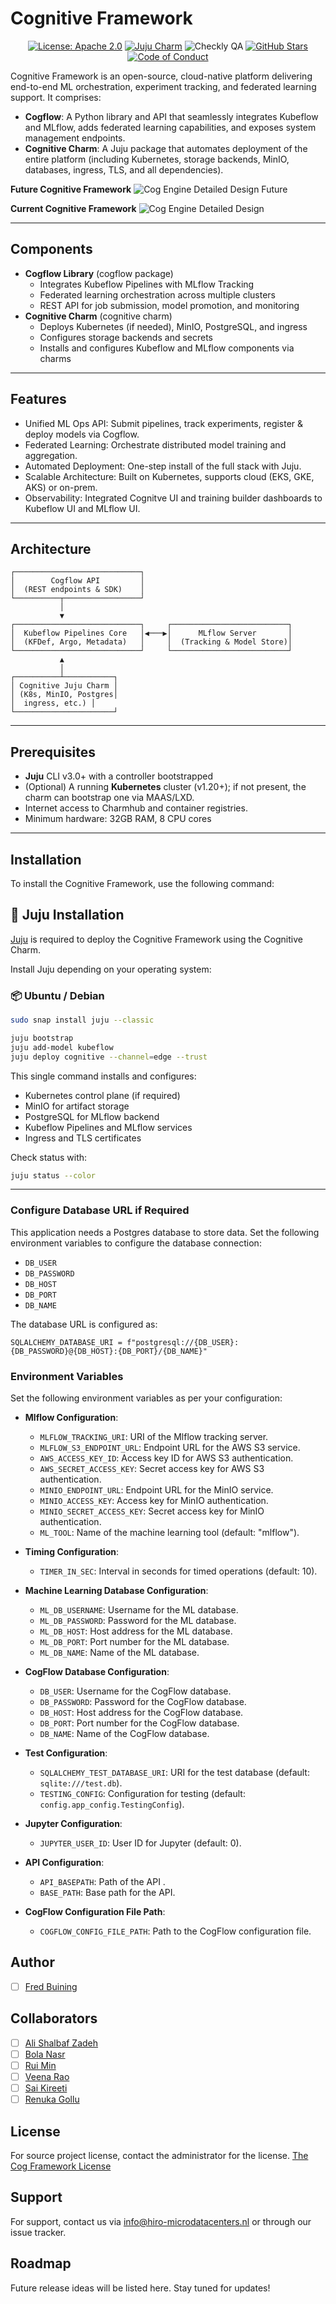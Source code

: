 # Cognitive Framework



<p align="center">
  <a href="LICENSE"><img src="https://img.shields.io/badge/license-Apache%202.0-blue.svg" alt="License: Apache 2.0"></a>
  <a href="https://charmhub.io/cognitive"><img src="https://img.shields.io/badge/charm–store-cognitive-blue.svg" alt="Juju Charm"></a>
  <img src="https://api.checklyhq.com/v1/badges/groups/1120718?style=flat&theme=default" alt="Checkly QA">
  <a href="https://github.com/HIRO-MicroDataCenters-BV/Cognitive-Framework/stargazers"><img src="https://img.shields.io/github/stars/HIRO-MicroDataCenters-BV/Cognitive-Framework" alt="GitHub Stars"></a>
  <a href="https://contributor-covenant.org/version/1/4/code-of-conduct/"><img src="https://img.shields.io/badge/Contributor%20Covenant-1.4-purple" alt="Code of Conduct"></a>
</p>

Cognitive Framework is an open-source, cloud-native platform delivering end-to-end ML orchestration, experiment tracking, and federated learning support. It comprises:

- **Cogflow**: A Python library and API that seamlessly integrates Kubeflow and MLflow, adds federated learning capabilities, and exposes system management endpoints.
- **Cognitive Charm**: A Juju package that automates deployment of the entire platform (including Kubernetes, storage backends, MinIO, databases, ingress, TLS, and all dependencies).

**Future Cognitive Framework**
![Cog Engine Detailed Design Future](app/static/img/CF_future.jpg?raw=true "Cog framework detailed design Future")

**Current Cognitive Framework**
![Cog Engine Detailed Design](app/static/img/cf_services.png?raw=true "Cog framework detailed design")

---

## Components

- **Cogflow Library** (cogflow package)  
  - Integrates Kubeflow Pipelines with MLflow Tracking  
  - Federated learning orchestration across multiple clusters  
  - REST API for job submission, model promotion, and monitoring  
- **Cognitive Charm** (cognitive charm)  
  - Deploys Kubernetes (if needed), MinIO, PostgreSQL, and ingress  
  - Configures storage backends and secrets  
  - Installs and configures Kubeflow and MLflow components via charms  

---

## Features

- Unified ML Ops API: Submit pipelines, track experiments, register & deploy models via Cogflow.  
- Federated Learning: Orchestrate distributed model training and aggregation.  
- Automated Deployment: One-step install of the full stack with Juju.  
- Scalable Architecture: Built on Kubernetes, supports cloud (EKS, GKE, AKS) or on-prem.  
- Observability: Integrated Cognitve UI  and training builder dashboards to Kubeflow UI and MLflow UI.  

---

## Architecture

```
┌────────────────────────────┐
│        Cogflow API         │
│  (REST endpoints & SDK)    │
└──────────┬─────────────────┘
           │
           ▼
┌────────────────────────────┐     ┌──────────────────────────┐
│  Kubeflow Pipelines Core   │◀───▶│      MLflow Server       │
│  (KFDef, Argo, Metadata)   │     │  (Tracking & Model Store)│
└────────────────────────────┘     └──────────────────────────┘
           ▲
           │
┌──────────┴───────────┐
│ Cognitive Juju Charm │
│ (K8s, MinIO, Postgres│
│  ingress, etc.) │
└──────────────────────┘
```

---

## Prerequisites

- **Juju** CLI v3.0+ with a controller bootstrapped  
- (Optional) A running **Kubernetes** cluster (v1.20+); if not present, the charm can bootstrap one via MAAS/LXD.  
- Internet access to Charmhub and container registries.  
- Minimum hardware: 32GB RAM, 8 CPU cores
---

## Installation

To install the Cognitive Framework, use the following command:
## 🧰 Juju Installation

[Juju](https://juju.is) is required to deploy the Cognitive Framework using the Cognitive Charm.

Install Juju depending on your operating system:

### 📦 Ubuntu / Debian

```bash
sudo snap install juju --classic
```

```bash
juju bootstrap
juju add-model kubeflow
juju deploy cognitive --channel=edge --trust
```  

This single command installs and configures:  
- Kubernetes control plane (if required)  
- MinIO for artifact storage  
- PostgreSQL for MLflow backend  
- Kubeflow Pipelines and MLflow services  
- Ingress and TLS certificates  

Check status with:

```bash
juju status --color
```

---

### Configure Database URL if Required

This application needs a Postgres database to store data. Set the following environment variables to configure the
database connection:

- `DB_USER`
- `DB_PASSWORD`
- `DB_HOST`
- `DB_PORT`
- `DB_NAME`

The database URL is configured as:

```
SQLALCHEMY_DATABASE_URI = f"postgresql://{DB_USER}:{DB_PASSWORD}@{DB_HOST}:{DB_PORT}/{DB_NAME}"
```

### Environment Variables

Set the following environment variables as per your configuration:

- **Mlflow Configuration**:
    - `MLFLOW_TRACKING_URI`: URI of the Mlflow tracking server.
    - `MLFLOW_S3_ENDPOINT_URL`: Endpoint URL for the AWS S3 service.
    - `AWS_ACCESS_KEY_ID`: Access key ID for AWS S3 authentication.
    - `AWS_SECRET_ACCESS_KEY`: Secret access key for AWS S3 authentication.
    - `MINIO_ENDPOINT_URL`: Endpoint URL for the MinIO service.
    - `MINIO_ACCESS_KEY`: Access key for MinIO authentication.
    - `MINIO_SECRET_ACCESS_KEY`: Secret access key for MinIO authentication.
    - `ML_TOOL`: Name of the machine learning tool (default: "mlflow").

- **Timing Configuration**:
    - `TIMER_IN_SEC`: Interval in seconds for timed operations (default: 10).

- **Machine Learning Database Configuration**:
    - `ML_DB_USERNAME`: Username for the ML database.
    - `ML_DB_PASSWORD`: Password for the ML database.
    - `ML_DB_HOST`: Host address for the ML database.
    - `ML_DB_PORT`: Port number for the ML database.
    - `ML_DB_NAME`: Name of the ML database.

- **CogFlow Database Configuration**:
    - `DB_USER`: Username for the CogFlow database.
    - `DB_PASSWORD`: Password for the CogFlow database.
    - `DB_HOST`: Host address for the CogFlow database.
    - `DB_PORT`: Port number for the CogFlow database.
    - `DB_NAME`: Name of the CogFlow database.

- **Test Configuration**:
    - `SQLALCHEMY_TEST_DATABASE_URI`: URI for the test database (default: `sqlite:///test.db`).
    - `TESTING_CONFIG`: Configuration for testing (default: `config.app_config.TestingConfig`).

- **Jupyter Configuration**:
    - `JUPYTER_USER_ID`: User ID for Jupyter (default: 0).

- **API Configuration**:
    - `API_BASEPATH`: Path of the API .
    - `BASE_PATH`: Base path for the API.

- **CogFlow Configuration File Path**:
    - `COGFLOW_CONFIG_FILE_PATH`: Path to the CogFlow configuration file.

## Author

- [ ] [Fred Buining](mailto:fred.buining@hiro-microdatacenters.nl)

## Collaborators

- [ ] [Ali Shalbaf Zadeh](mailto:ali.shalbafzadeh@hiro-microdatacenters.nl)
- [ ] [Bola Nasr](mailto:bola.nasr@hiro-microdatacenters.nl)
- [ ] [Rui Min](mailto:rui.min@hiro-microdatacenters.nl)
- [ ] [Veena Rao](mailto:veena.rao@hiro-microdatacenters.nl)
- [ ] [Sai Kireeti](mailto:sai.kireeti@hiro-microdatacenters.nl)
- [ ] [Renuka Gollu](mailto:renuka.gollu@hiro-microdatacenters.nl)

## License

For source project license, contact the administrator for the license.
[The Cog Framework License](LICENSE.md)

## Support

For support, contact us via info@hiro-microdatacenters.nl or through our issue tracker.

## Roadmap

Future release ideas will be listed here. Stay tuned for updates!
